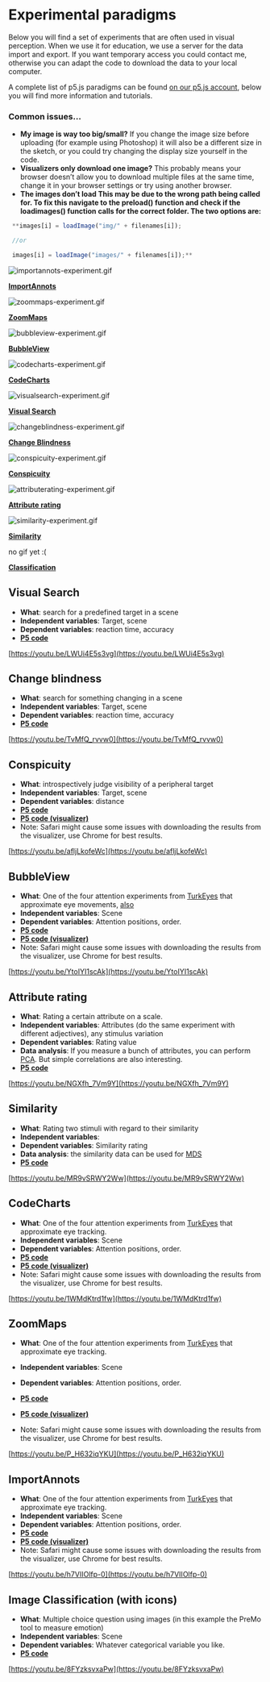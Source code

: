 # Experimental paradigms

Below you will find a set of experiments that are often used in visual perception. When we use it for education, we use a server for the data import and export. If you want temporary access you could contact me, otherwise you can adapt the code to download the data to your local computer.

<!--Download your results here:

[https://visualparadigms.io.tudelft.nl/](https://visualparadigms.io.tudelft.nl/)
-->

A complete list of p5.js paradigms can be found [on our p5.js account](https://editor.p5js.org/vcd.paradigms/collections/fL6StoJcy), below you will find more information and tutorials.

### Common issues…

- **My image is way too big/small?**
If you change the image size before uploading (for example using Photoshop) it will also be a different size in the sketch, or you could try changing the display size yourself in the code.
- **Visualizers only download one image?**
This probably means your browser doesn’t allow you to download multiple files at the same time, change it in your browser settings or try using another browser.
- **The images don’t load
This may be due to the wrong path being called for. To fix this navigate to the preload() function and check if the loadimages() function calls for the correct folder. The two options are:**

```jsx
 **images[i] = loadImage("img/" + filenames[i]);

 //or

 images[i] = loadImage("images/" + filenames[i]);**
```

![importannots-experiment.gif](Experimental%20paradigms/importannots-experiment.gif)

**[ImportAnnots](Experimental%20paradigms.md)**

![zoommaps-experiment.gif](Experimental%20paradigms/zoommaps-experiment.gif)

**[ZoomMaps](Experimental%20paradigms.md)**

![bubbleview-experiment.gif](Experimental%20paradigms/bubbleview-experiment.gif)

**[BubbleView](Experimental%20paradigms.md)**

![codecharts-experiment.gif](Experimental%20paradigms/codecharts-experiment.gif)

**[CodeCharts](Experimental%20paradigms.md)**

![visualsearch-experiment.gif](Experimental%20paradigms/visualsearch-experiment.gif)

**[Visual Search](Experimental%20paradigms.md)**

![changeblindness-experiment.gif](Experimental%20paradigms/changeblindness-experiment.gif)

**[Change Blindness](Experimental%20paradigms.md)**

![conspicuity-experiment.gif](Experimental%20paradigms/conspicuity-experiment.gif)

**[Conspicuity](Experimental%20paradigms.md)**

![attributerating-experiment.gif](Experimental%20paradigms/attributerating-experiment.gif)

**[Attribute rating](Experimental%20paradigms.md)**

![similarity-experiment.gif](Experimental%20paradigms/similarity-experiment.gif)

**[Similarity](Experimental%20paradigms.md)**

no gif yet :(

**[Classification](Experimental%20paradigms.md)**

## Visual Search

- **What**: search for a predefined target in a scene
- **Independent variables**: Target, scene
- **Dependent variables**: reaction time, accuracy
- **[P5 code](https://editor.p5js.org/vcd.paradigms/sketches/K8SgeoPqB)**

[https://youtu.be/LWUi4E5s3vg](https://youtu.be/LWUi4E5s3vg)

## Change blindness

- **What**: search for something changing in a scene
- **Independent variables**: Target, scene
- **Dependent variables**: reaction time, accuracy
- **[P5 code](https://editor.p5js.org/vcd.paradigms/sketches/1hIL859G2)**

[https://youtu.be/TvMfQ_rvvw0](https://youtu.be/TvMfQ_rvvw0)

## Conspicuity

- **What**: introspectively judge visibility of a peripheral target
- **Independent variables**: Target, scene
- **Dependent variables**: distance
- **[P5 code](https://editor.p5js.org/vcd.paradigms/sketches/L5RWlpWjx)**
- **[P5 code (visualizer)](https://editor.p5js.org/vcd.paradigms/sketches/t9wLJJe1u)**
- Note: Safari might cause some issues with downloading the results from the visualizer, use Chrome for best results.

[https://youtu.be/afljLkofeWc](https://youtu.be/afljLkofeWc)

## BubbleView

- **What**: One of the four attention experiments from [TurkEyes](https://turkeyes.mit.edu/) that approximate eye movements, [also](http://bubbleview.namwkim.org/)
- **Independent variables**: Scene
- **Dependent variables**: Attention positions, order.
- **[P5 code](https://editor.p5js.org/vcd.paradigms/sketches/Oyu0Heqaj)**
- **[P5 code (visualizer)](https://editor.p5js.org/vcd.paradigms/sketches/yPcZIRjMK)**
- Note: Safari might cause some issues with downloading the results from the visualizer, use Chrome for best results.

[https://youtu.be/YtoIYI1scAk](https://youtu.be/YtoIYI1scAk)

## Attribute rating

- **What**: Rating a certain attribute on a scale.
- **Independent variables**: Attributes (do the same experiment with different adjectives), any stimulus variation
- **Dependent variables**: Rating value
- **Data analysis**: If you measure a bunch of attributes, you can perform [PCA](https://en.wikipedia.org/wiki/Principal_component_analysis). But simple correlations are also interesting.
- **[P5 code](https://editor.p5js.org/vcd.paradigms/sketches/2Rc1zHsQP)**

[https://youtu.be/NGXfh_7Vm9Y](https://youtu.be/NGXfh_7Vm9Y)

## Similarity

- **What**: Rating two stimuli with regard to their similarity
- **Independent variables**:
- **Dependent variables**: Similarity rating
- **Data analysis**: the similarity data can be used for [MDS](https://en.wikipedia.org/wiki/Multidimensional_scaling)
- **[P5 code](https://editor.p5js.org/vcd.paradigms/sketches/hHwkG56pY)**

[https://youtu.be/MR9vSRWY2Ww](https://youtu.be/MR9vSRWY2Ww)

## CodeCharts

- **What**: One of the four attention experiments from [TurkEyes](https://turkeyes.mit.edu/) that approximate eye tracking.
- **Independent variables**: Scene
- **Dependent variables**: Attention positions, order.
- **[P5 code](https://editor.p5js.org/vcd.paradigms/sketches/H2fIFFFxx)**
- **[P5 code (visualizer)](https://editor.p5js.org/vcd.paradigms/sketches/mDeyA_gXh)**
- Note: Safari might cause some issues with downloading the results from the visualizer, use Chrome for best results.

[https://youtu.be/1WMdKtrd1fw](https://youtu.be/1WMdKtrd1fw)

## ZoomMaps

- **What**: One of the four attention experiments from [TurkEyes](https://turkeyes.mit.edu/) that approximate eye tracking.
- **Independent variables**: Scene
- **Dependent variables**: Attention positions, order.

- **[P5 code](https://editor.p5js.org/vcd.paradigms/sketches/BgDNLmWDi)**
- **[P5 code (visualizer)](https://editor.p5js.org/vcd.paradigms/sketches/EvRL_lBP-)**
- Note: Safari might cause some issues with downloading the results from the visualizer, use Chrome for best results.

[https://youtu.be/P_H632iqYKU](https://youtu.be/P_H632iqYKU)

## ImportAnnots

- **What**: One of the four attention experiments from [TurkEyes](https://turkeyes.mit.edu/) that approximate eye tracking.
- **Independent variables**: Scene
- **Dependent variables**: Attention positions, order.
- **[P5 code](https://editor.p5js.org/vcd.paradigms/sketches/CimPXAc2s)**
- **[P5 code (visualizer)](https://editor.p5js.org/vcd.paradigms/sketches/p87h1CGRC)**
- Note: Safari might cause some issues with downloading the results from the visualizer, use Chrome for best results.

[https://youtu.be/h7VIIOlfp-0](https://youtu.be/h7VIIOlfp-0)

## Image Classification (with icons)

- **What**: Multiple choice question using images (in this example the PreMo tool to measure emotion)
- **Independent variables**: Scene
- **Dependent variables**: Whatever categorical variable you like.
- **[P5 code](https://editor.p5js.org/vcd.paradigms/sketches/JN0QdcM8c)**

[https://youtu.be/8FYzksvxaPw](https://youtu.be/8FYzksvxaPw)

